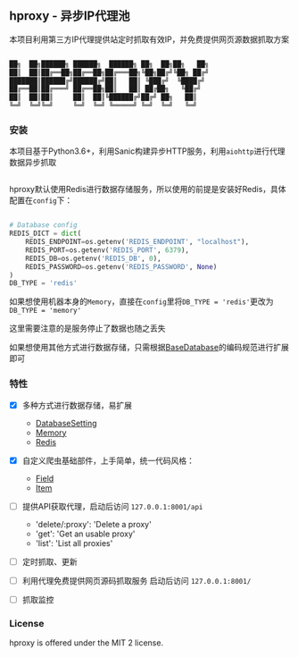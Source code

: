 ## hproxy - 异步IP代理池

本项目利用第三方IP代理提供站定时抓取有效IP，并免费提供网页源数据抓取方案

``` txt

██╗  ██╗██████╗ ██████╗  ██████╗ ██╗  ██╗██╗   ██╗
██║  ██║██╔══██╗██╔══██╗██╔═══██╗╚██╗██╔╝╚██╗ ██╔╝
███████║██████╔╝██████╔╝██║   ██║ ╚███╔╝  ╚████╔╝
██╔══██║██╔═══╝ ██╔══██╗██║   ██║ ██╔██╗   ╚██╔╝
██║  ██║██║     ██║  ██║╚██████╔╝██╔╝ ██╗   ██║
╚═╝  ╚═╝╚═╝     ╚═╝  ╚═╝ ╚═════╝ ╚═╝  ╚═╝   ╚═╝
```

### 安装

本项目基于Python3.6+，利用Sanic构建异步HTTP服务，利用`aiohttp`进行代理数据异步抓取

``` shell

```

hproxy默认使用Redis进行数据存储服务，所以使用的前提是安装好Redis，具体配置在`config`下：

``` python

# Database config
REDIS_DICT = dict(
    REDIS_ENDPOINT=os.getenv('REDIS_ENDPOINT', "localhost"),
    REDIS_PORT=os.getenv('REDIS_PORT', 6379),
    REDIS_DB=os.getenv('REDIS_DB', 0),
    REDIS_PASSWORD=os.getenv('REDIS_PASSWORD', None)
)
DB_TYPE = 'redis'
```

如果想使用机器本身的`Memory`，直接在`config`里将`DB_TYPE = 'redis'`更改为`DB_TYPE = 'memory'`

这里需要注意的是服务停止了数据也随之丢失

如果想使用其他方式进行数据存储，只需根据[BaseDatabase]()的编码规范进行扩展即可

### 特性

- [x] 多种方式进行数据存储，易扩展
    - [DatabaseSetting]()
    - [Memory]()
    - [Redis]()

- [x] 自定义爬虫基础部件，上手简单，统一代码风格：
    - [Field]()
    - [Item]()

- [ ] 提供API获取代理，启动后访问 `127.0.0.1:8001/api`
    - 'delete/:proxy': 'Delete a proxy'
    - 'get': 'Get an usable proxy'
    - 'list': 'List all proxies'

- [ ] 定时抓取、更新

- [ ] 利用代理免费提供网页源码抓取服务 启动后访问 `127.0.0.1:8001/`

- [ ] 抓取监控

### License

hproxy is offered under the MIT 2 license.